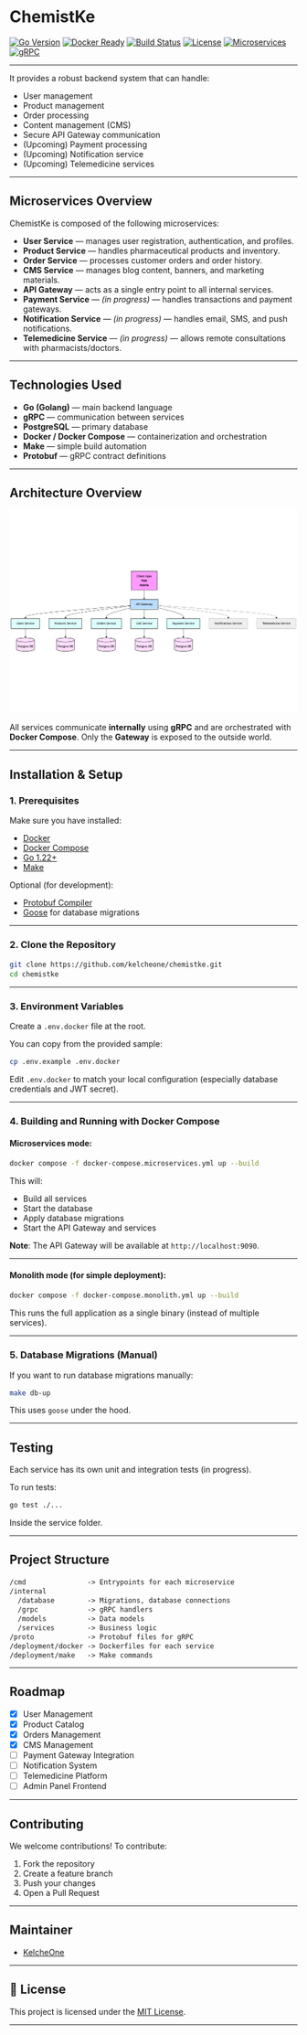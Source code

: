 # ChemistKe

[![Go Version](https://img.shields.io/badge/Go-1.22-blue)](https://go.dev/)
[![Docker Ready](https://img.shields.io/badge/Docker-Ready-blue)](https://www.docker.com/)
[![Build Status](https://img.shields.io/badge/Build-Passing-brightgreen)]()
[![License](https://img.shields.io/badge/License-MIT-yellow.svg)](LICENSE)
[![Microservices](https://img.shields.io/badge/Architecture-Microservices-ff69b4)]()
[![gRPC](https://img.shields.io/badge/Protocol-gRPC-blueviolet)](https://grpc.io/)

---

It provides a robust backend system that can handle:
- User management
- Product management
- Order processing
- Content management (CMS)
- Secure API Gateway communication
- (Upcoming) Payment processing
- (Upcoming) Notification service
- (Upcoming) Telemedicine services

---

## Microservices Overview

ChemistKe is composed of the following microservices:

- **User Service** — manages user registration, authentication, and profiles.
- **Product Service** — handles pharmaceutical products and inventory.
- **Order Service** — processes customer orders and order history.
- **CMS Service** — manages blog content, banners, and marketing materials.
- **API Gateway** — acts as a single entry point to all internal services.
- **Payment Service** — _(in progress)_ — handles transactions and payment gateways.
- **Notification Service** — _(in progress)_ — handles email, SMS, and push notifications.
- **Telemedicine Service** — _(in progress)_ — allows remote consultations with pharmacists/doctors.

---

## Technologies Used

- **Go (Golang)** — main backend language
- **gRPC** — communication between services
- **PostgreSQL** — primary database
- **Docker / Docker Compose** — containerization and orchestration
- **Make** — simple build automation
- **Protobuf** — gRPC contract definitions

---

## Architecture Overview
<!-- image from ./public/images/architecture.png -->
![Architecture Overview](./public/images/architecture.png)

All services communicate **internally** using **gRPC** and are orchestrated with **Docker Compose**.
Only the **Gateway** is exposed to the outside world.

---

## Installation & Setup

### 1. Prerequisites

Make sure you have installed:

- [Docker](https://docs.docker.com/get-docker/)
- [Docker Compose](https://docs.docker.com/compose/install/)
- [Go 1.22+](https://go.dev/dl/)
- [Make](https://www.gnu.org/software/make/)

Optional (for development):
- [Protobuf Compiler](https://grpc.io/docs/protoc-installation/)
- [Goose](https://github.com/pressly/goose) for database migrations

---

### 2. Clone the Repository

```bash
git clone https://github.com/kelcheone/chemistke.git
cd chemistke
```

---

### 3. Environment Variables

Create a `.env.docker` file at the root.

You can copy from the provided sample:

```bash
cp .env.example .env.docker
```

Edit `.env.docker` to match your local configuration (especially database credentials and JWT secret).

---

### 4. Building and Running with Docker Compose

#### Microservices mode:

```bash
docker compose -f docker-compose.microservices.yml up --build
```

This will:

- Build all services
- Start the database
- Apply database migrations
- Start the API Gateway and services

**Note**: The API Gateway will be available at `http://localhost:9090`.

---

#### Monolith mode (for simple deployment):

```bash
docker compose -f docker-compose.monolith.yml up --build
```

This runs the full application as a single binary (instead of multiple services).

---

### 5. Database Migrations (Manual)

If you want to run database migrations manually:

```bash
make db-up
```

This uses `goose` under the hood.

---

## Testing

Each service has its own unit and integration tests (in progress).

To run tests:

```bash
go test ./...
```

Inside the service folder.

---

## Project Structure

```plaintext
/cmd               -> Entrypoints for each microservice
/internal
  /database        -> Migrations, database connections
  /grpc            -> gRPC handlers
  /models          -> Data models
  /services        -> Business logic
/proto             -> Protobuf files for gRPC
/deployment/docker -> Dockerfiles for each service
/deployment/make   -> Make commands
```

---

## Roadmap

- [x] User Management
- [x] Product Catalog
- [x] Orders Management
- [x] CMS Management
- [ ] Payment Gateway Integration
- [ ] Notification System
- [ ] Telemedicine Platform
- [ ] Admin Panel Frontend

---

## Contributing

We welcome contributions!
To contribute:

1. Fork the repository
2. Create a feature branch
3. Push your changes
4. Open a Pull Request

---

## Maintainer

- [KelcheOne](https://github.com/kelcheone)

---

## 📜 License

This project is licensed under the [MIT License](LICENSE).

---
